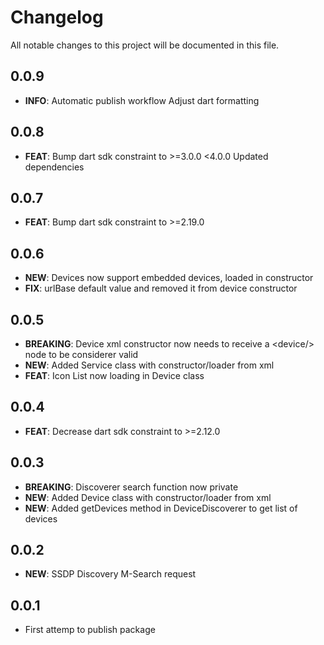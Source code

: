 # Changelog

All notable changes to this project will be documented in this file.

## 0.0.9

- **INFO**: Automatic publish workflow
            Adjust dart formatting

## 0.0.8

- **FEAT**: Bump dart sdk constraint to >=3.0.0 <4.0.0
            Updated dependencies

## 0.0.7

- **FEAT**: Bump dart sdk constraint to >=2.19.0

## 0.0.6

- **NEW**: Devices now support embedded devices, loaded in constructor
- **FIX**: urlBase default value and removed it from device constructor

## 0.0.5

- **BREAKING**: Device xml constructor now needs to receive a \<device/> node to be considerer valid
- **NEW**: Added Service class with constructor/loader from xml
- **FEAT**: Icon List now loading in Device class

## 0.0.4

- **FEAT**: Decrease dart sdk constraint to >=2.12.0

## 0.0.3

- **BREAKING**: Discoverer search function now private
- **NEW**: Added Device class with constructor/loader from xml
- **NEW**: Added getDevices method in DeviceDiscoverer to get list of devices

## 0.0.2

- **NEW**: SSDP Discovery M-Search request

## 0.0.1

- First attemp to publish package
